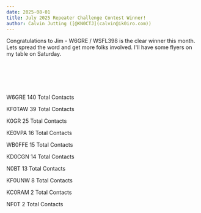 ```yaml
---
date: 2025-08-01
title: July 2025 Repeater Challenge Contest Winner!
author: Calvin Jutting ([@KN0CTJ](calvin@ik0iro.com))
---
```


Congratulations to  Jim - W6GRE / WSFL398  is the clear winner this month. Lets spread the word and get more folks involved. I'll have some flyers on my table on Saturday.


<br><br><br><br>



W6GRE   140 Total Contacts

KF0TAW 39 Total Contacts

K0GR 25 Total Contacts

KE0VPA 16 Total Contacts

WB0FFE 15 Total Contacts

KD0CGN 14 Total Contacts

N0BT 13 Total Contacts

KF0UNW 8 Total Contacts

KC0RAM 2 Total Contacts

NF0T 2 Total Contacts